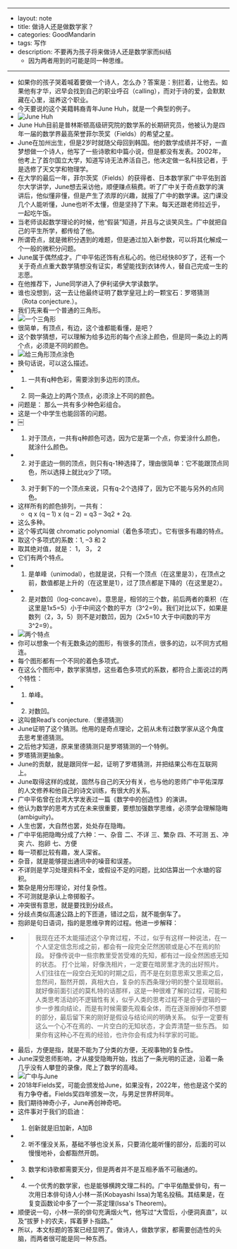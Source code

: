 - --
- layout: note
- title: 做诗人还是做数学家？
- categories: GoodMandarin
- tags: 写作
- description: 不要再为孩子将来做诗人还是数学家而纠结
    - 因为两者用到的可能是同一种思维。
- --
- 如果你的孩子哭着喊着要做一个诗人，怎么办？答案是：别拦着，让他去。如果他有才华，迟早会找到自己的职业呼召（calling），而对于诗的爱，会默默藏在心里，滋养这个职业。
- 今天要说的这个美籍韩裔青年June Huh，就是一个典型的例子。
- ![June Huh]( http://osi3xedah.bkt.clouddn.com/june-huh.png)
- June Huh目前是普林斯顿高级研究院的数学系的长期研究员，他被认为是四年一届的数学界最高荣誉菲尔茨奖（Fields）的希望之星。
- June在加州出生，但是2岁时就随父母回到韩国。他的数学成绩并不好，一直梦想做一个诗人，他写了一些诗歌和中篇小说，但是都没有发表。2002年，他考上了首尔国立大学，知道写诗无法养活自己，他决定做一名科技记者，于是选修了天文学和物理学。
- 在大学的最后一年，菲尔茨奖（Fields）的获得者、日本数学家广中平佑到首尔大学讲学，June想去采访他，顺便赚点稿费。听了广中关于奇点数学的演讲后，他似懂非懂，但是产生了浓厚的兴趣，就报了广中的数学课。这门课没几个人能听懂，June也听不太懂，但是坚持了下来。每天还跟老师拉近乎，一起吃午饭。
- 当老师谈起数学理论的时候，他“假装”知道，并且与之谈笑风生。广中就把自己的平生所学，都传给了他。
- 所谓奇点，就是微积分遇到的难题，但是通过加入新参数，可以将其化解成一个一般的微积分问题。
- June属于偶然成才。广中平佑还饰有点私心的。他已经快80岁了，还有一个关于奇点点重大数学猜想没有证实，希望能找到衣钵传人，替自己完成一生的志愿。
- 在他推荐下，June同学进入了伊利诺伊大学读数学。
- 谁也没想到，这一去让他最终证明了数学皇冠上的一颗宝石：罗塔猜测 （Rota conjecture.）。
- 我们先来看一个普通的三角形。
- ![一个三角形](http://osi3xedah.bkt.clouddn.com/triangle1.png)
- 很简单，有顶点，有边，这个谁都能看懂，是吧？
- 这个数学猜想，可以理解为给多边形的每个点涂上颜色，但是同一条边上的两个点，必须是不同的颜色。
- ![给三角形顶点涂色](http://osi3xedah.bkt.clouddn.com/triangle2.png)
- 换句话说，可以这么描述。
- 1. 一共有q种色彩，需要涂到多边形的顶点。
- 2. 同一条边上的两个顶点，必须涂上不同的颜色。
- 问题是： 那么一共有多少种色彩组合。
- 这是一个中学生也能回答的问题。
- ￼
- 1. 对于顶点，一共有q种颜色可选，因为它是第一个点，你爱涂什么颜色，就涂什么颜色。
- 2. 对于底边一侧的顶点，则只有q-1种选择了，理由很简单：它不能跟顶点同色，所以选择上就比q少了1项。
- 3. 对于剩下的一个顶点来说，只有q-2个选择了，因为它不能与另外的点同色。
- 这样所有的颜色排列，一共有：
    - q x (q – 1) x (q – 2) = q3 – 3q2 + 2q.
- 这么多种。
- 这个等式叫做 chromatic polynomial（着色多项式）。它有很多有趣的特点。
- 取这个多项式的系数：1, –3 和 2
- 取其绝对值，就是： 1， 3， 2
- 它们有两个特点。
- 1. 是单峰（unimodal），也就是说，只有一个顶点（在这里是3），在顶点之前，数值都是上升的（在这里是1），过了顶点都是下降的（在这里是2）。
- 2. 是对数凹（log-concave）。意思是，相邻的三个数，前后两者的乘积（在这里是1x5=5）小于中间这个数的平方（3^2=9）。我们对比以下，如果是数列（2，3，5）则不是对数凹，因为（2x5=10 大于中间数的平方 3^2=9）。
- ![两个特点](http://osi3xedah.bkt.clouddn.com/2getexing.png)
- 你可以想象一个有无数条边的图形，有很多的顶点，很多的边，以不同方式相连。
- 每个图形都有一个不同的着色多项式。
- 在这么个图形中，数学家猜想，这些着色多项式的系数，都符合上面说过的两个特性：
- 1. 单峰。
- 2. 对数凹。
- 这叫做Read’s conjecture.（里德猜测）
- June证明了这个猜测。他用的是奇点理论，之前从未有过数学家从这个角度去思考里德猜测。
- 之后他才知道，原来里德猜测只是罗塔猜测的一个特例。
- 罗塔猜测更抽象。
- June的贡献，就是跟同伴一起，证明了罗塔猜测，并把结果公布在互联网上。
- June取得这样的成就，固然与自己的天分有关，也与他的恩师广中平佑深厚的人文修养和他自己的诗文训练，有很大的关系。
- 广中平佑曾在台湾大学发表过一篇《数学中的创造性》的演讲。
- 他认为数学的思考方式在未来很重要，要想加强数学思维，必须学会理解隐晦 (ambiguity)。
- 人生也罢，大自然也罢，处处存在隐晦。
- 广中平佑把隐晦分成了六种：一、杂音 二、不详 三、繁杂 四、不可测 五、冲突 六、抱卵 七、方便
- 每一项都比较有趣，发人深省。
- 杂音，就是能够提出通讯中的噪音和误差。
- 不详则是学习处理资料不全，或假设不足的问题，比如估算出一个水塘的容积。
- 繁杂是用分形理论，对付复杂性。
- 不可测就是承认上帝掷骰子。
- 冲突很有意思，就是要找到分歧点。
- 分歧点类似高速公路上的下匝道，错过之后，就不能倒车了。
- 抱卵是句日语词，指的是思维孕育的过程。他进一步解释：
- > 我现在还不太能描述这个孕育过程，不过，似乎有这样一种说法，在一个人坚定信念形成之前，都会有一段完全茫然困顿或是心不在焉的阶段。 好像传说中一些宗教里受苦受难的先知，都有过一段全然困惑无知的状态。 打个比喻，好像洗相片，一定要在暗房里才洗的出好照片。 人们往往在一段空白无知的时期之后，而不是在刻意思索又思索之后，忽然间，豁然开朗，真相大白，复杂的东西条理分明的整个呈现眼前。 就好像前面引述的莫札特的话那样，这是一种很难了解的过程，可能和人类思考活动的不逻辑性有关，似乎人类的思考过程不是合乎逻辑的一步一步推向结论，而是有时候需要先观看全体，而在逐渐擦掉你不想要的部分，最后留下来的刚好是假设与结论间的明确关系。 似乎一定要有这么一个心不在焉的、一片空白的无知状态，才会弄清楚一些东西。 如果你有这种心不在焉的经验，也许你会有成为科学家的可能。 
- 最后，方便是指，就是不能为了分类的方便，无视事物的复杂性。
- June深受恩师影响，才从接受隐晦开始，找出了一条光明的正途，沿着一条几乎没有人攀登的录像，爬上了数学的高峰。
- ![广中与June](http://osi3xedah.bkt.clouddn.com/guangzhong-and-june.png)
- 2018年Fields奖，可能会颁发给June，如果没有，2022年，他也是这个奖的有力争夺者。Fields奖四年颁发一次，与男足世界杯同年。
- 我们期待神奇小子，June再创神奇吧。
- 这件事对于我们的启迪：
- 1. 创新就是旧加新，A加B
- 2. 听不懂没关系，基础不够也没关系，只要消化能听懂的部分，后面的可以慢慢地补，会都豁然开朗。
- 3. 数学和诗歌都需要天分，但是两者并不是互相矛盾不可融通的。
- 4. 一个优秀的数学家，也是能够横跨文理二科的。广中平佑酷爱俳句，有一次用日本俳句诗人小林一茶(Kobayashi Issa)为笔名投稿。其结果是，在复变函数论中多了一个一茶定理(Issa's Theorem)。
- 顺便说一句，小林一茶的俳句充满烟火气，他写过“大雪后，小便洞真直”，以及“拔萝卜的农夫，挥着萝卜指路。”
- 所以，本文标题的答案已经显明了。做诗人，做数学家，都需要创造性的头脑，而两者很可能是同一种东西。

